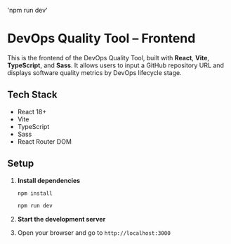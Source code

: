 'npm run dev'
# DevOps Quality Tool – Frontend

This is the frontend of the DevOps Quality Tool, built with **React**, **Vite**, **TypeScript**, and **Sass**. It allows users to input a GitHub repository URL and displays software quality metrics by DevOps lifecycle stage.

## Tech Stack

- React 18+
- Vite
- TypeScript
- Sass
- React Router DOM

## Setup

1. **Install dependencies**
   ```bash
   npm install
   
   npm run dev
    ```
   
2. **Start the development server**
3. Open your browser and go to `http://localhost:3000`
   

